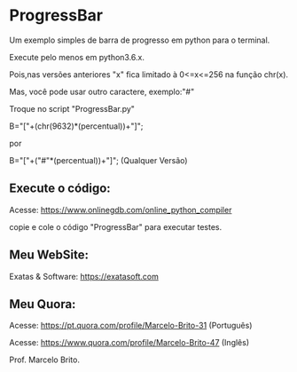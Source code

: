 # ProgressBar
Um exemplo simples de barra de progresso em python para o terminal. 

Execute pelo menos em python3.6.x.

Pois,nas versões anteriores "x" fica limitado à 0<=x<=256 na função chr(x).

Mas, você pode usar outro caractere, exemplo:"#" 

Troque no script "ProgressBar.py"

B="["+(chr(9632)*(percentual))+"]";

por

B="["+("#"*(percentual))+"]"; (Qualquer Versão) 


## Execute o código:

Acesse: https://www.onlinegdb.com/online_python_compiler

copie e cole o código "ProgressBar" para executar testes.

## Meu WebSite:

Exatas & Software: https://exatasoft.com

## Meu Quora:

Acesse: https://pt.quora.com/profile/Marcelo-Brito-31 (Português)

Acesse: https://www.quora.com/profile/Marcelo-Brito-47 (Inglês)

Prof. Marcelo Brito.
